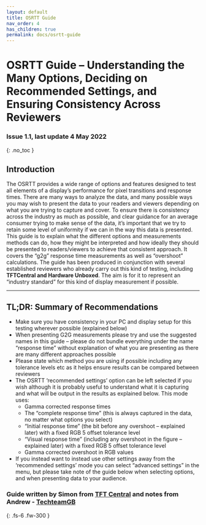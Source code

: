 ```yaml
---
layout: default
title: OSRTT Guide
nav_order: 4
has_children: true
permalink: docs/osrtt-guide
---
```


# OSRTT Guide – Understanding the Many Options, Deciding on Recommended Settings, and Ensuring Consistency Across Reviewers
### Issue 1.1, last update 4 May 2022
{: .no_toc }

## Introduction
The OSRTT provides a wide range of options and features designed to test all elements of a display’s performance for pixel transitions and response times. There are many ways to analyze the data, and many possible ways you may wish to present the data to your readers and viewers depending on what you are trying to capture and cover. To ensure there is consistency across the industry as much as possible, and clear guidance for an average consumer trying to make sense of the data, it’s important that we try to retain some level of uniformity if we can in the way this data is presented. 
This guide is to explain what the different options and measurements methods can do, how they might be interpreted and how ideally they should be presented to readers/viewers to achieve that consistent approach. It covers the “g2g” response time measurements as well as “overshoot” calculations.
The guide has been produced in conjunction with several established reviewers who already carry out this kind of testing, including **TFTCentral and Hardware Unboxed**. The aim is for it to represent an “industry standard” for this kind of display measurement if possible.

---

## TL;DR: Summary of Recommendations
-	Make sure you have consistency in your PC and display setup for this testing wherever possible (explained below)
-	When presenting G2G measurements please try and use the suggested names in this guide – please do not bundle everything under the name “response time” without explanation of what you are presenting as there are many different approaches possible
-	Please state which method you are using if possible including any tolerance levels etc as it helps ensure results can be compared between reviewers
-	The OSRTT ‘recommended settings’ option can be left selected if you wish although it is probably useful to understand what it is capturing and what will be output in the results as explained below. This mode uses:
    -	Gamma corrected response times
    -	The “complete response time” (this is always captured in the data, no matter what options you select)
    -	“Initial response time” (the bit before any overshoot – explained later) with a fixed RGB 5 offset tolerance level
    -	“Visual response time” (including any overshoot in the figure – explained later) with a fixed RGB 5 offset tolerance level
    -	Gamma corrected overshoot in RGB values
-	If you instead want to instead use other settings away from the ‘recommended settings’ mode you can select “advanced settings” in the menu, but please take note of the guide below when selecting options, and when presenting data to your audience.

### Guide written by Simon from [TFT Central](https://tftcentral.co.uk) and notes from Andrew - [TechteamGB](https://youtube.com/techteamgb)

{: .fs-6 .fw-300 }
